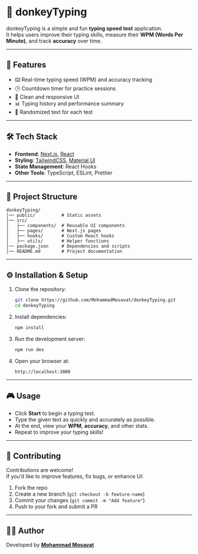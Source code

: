 # 🫏 donkeyTyping

donkeyTyping is a simple and fun **typing speed test** application.  
It helps users improve their typing skills, measure their **WPM (Words Per Minute)**, and track **accuracy** over time.

---

## 🚀 Features
- ⌨️ Real-time typing speed (WPM) and accuracy tracking
- 🕒 Countdown timer for practice sessions
- 🎨 Clean and responsive UI
- 📊 Typing history and performance summary
- 🔀 Randomized text for each test

---

## 🛠️ Tech Stack
- **Frontend**: [Next.js](https://nextjs.org/), [React](https://react.dev/)
- **Styling**: [TailwindCSS](https://tailwindcss.com/), [Material UI](https://mui.com/)
- **State Management**: React Hooks
- **Other Tools**: TypeScript, ESLint, Prettier

---

## 📂 Project Structure
```
donkeyTyping/
│── public/          # Static assets
│── src/
│   ├── components/  # Reusable UI components
│   ├── pages/       # Next.js pages
│   ├── hooks/       # Custom React hooks
│   ├── utils/       # Helper functions
│── package.json     # Dependencies and scripts
│── README.md        # Project documentation
```

---

## ⚙️ Installation & Setup

1. Clone the repository:
   ```bash
   git clone https://github.com/MohammadMosavat/donkeyTyping.git
   cd donkeyTyping
   ```

2. Install dependencies:
   ```bash
   npm install
   ```

3. Run the development server:
   ```bash
   npm run dev
   ```

4. Open your browser at:
   ```
   http://localhost:3000
   ```

---

## 🎮 Usage
- Click **Start** to begin a typing test.
- Type the given text as quickly and accurately as possible.
- At the end, view your **WPM**, **accuracy**, and other stats.
- Repeat to improve your typing skills!

---

## 🤝 Contributing
Contributions are welcome!  
If you’d like to improve features, fix bugs, or enhance UI:
1. Fork the repo
2. Create a new branch (`git checkout -b feature-name`)
3. Commit your changes (`git commit -m "Add feature"`)
4. Push to your fork and submit a PR

---

## 👨‍💻 Author
Developed by [**Mohammad Mosavat**](https://github.com/MohammadMosavat)
